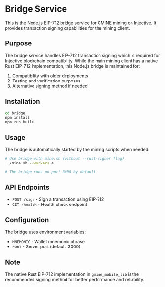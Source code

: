 # Bridge Service

This is the Node.js EIP-712 bridge service for GMINE mining on Injective. It provides transaction signing capabilities for the mining client.

## Purpose

The bridge service handles EIP-712 transaction signing which is required for Injective blockchain compatibility. While the main mining client has a native Rust EIP-712 implementation, this Node.js bridge is maintained for:

1. Compatibility with older deployments
2. Testing and verification purposes
3. Alternative signing method if needed

## Installation

```bash
cd bridge
npm install
npm run build
```

## Usage

The bridge is automatically started by the mining scripts when needed:

```bash
# Use bridge with mine.sh (without --rust-signer flag)
../mine.sh --workers 4

# The bridge runs on port 3000 by default
```

## API Endpoints

- `POST /sign` - Sign a transaction using EIP-712
- `GET /health` - Health check endpoint

## Configuration

The bridge uses environment variables:
- `MNEMONIC` - Wallet mnemonic phrase
- `PORT` - Server port (default: 3000)

## Note

The native Rust EIP-712 implementation in `gmine_mobile_lib` is the recommended signing method for better performance and reliability.